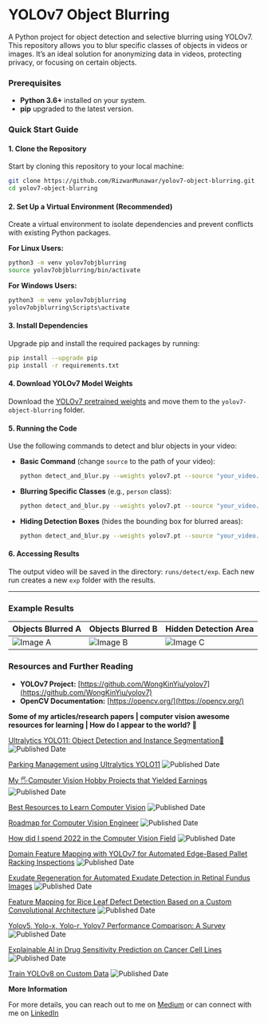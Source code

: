 # YOLOv7 Object Blurring

A Python project for object detection and selective blurring using YOLOv7. This repository allows you to blur specific classes of objects in videos or images. It’s an ideal solution for anonymizing data in videos, protecting privacy, or focusing on certain objects.

### Prerequisites
- **Python 3.6+** installed on your system.
- **pip** upgraded to the latest version.

### Quick Start Guide

#### 1. Clone the Repository
Start by cloning this repository to your local machine:
```bash
git clone https://github.com/RizwanMunawar/yolov7-object-blurring.git
cd yolov7-object-blurring
```

#### 2. Set Up a Virtual Environment (Recommended)
Create a virtual environment to isolate dependencies and prevent conflicts with existing Python packages.

**For Linux Users:**
```bash
python3 -m venv yolov7objblurring
source yolov7objblurring/bin/activate
```

**For Windows Users:**
```bash
python3 -m venv yolov7objblurring
yolov7objblurring\Scripts\activate
```

#### 3. Install Dependencies
Upgrade pip and install the required packages by running:
```bash
pip install --upgrade pip
pip install -r requirements.txt
```

#### 4. Download YOLOv7 Model Weights
Download the [YOLOv7 pretrained weights](https://github.com/WongKinYiu/yolov7/releases/download/v0.1/yolov7.pt) and move them to the `yolov7-object-blurring` folder.

#### 5. Running the Code
Use the following commands to detect and blur objects in your video:

- **Basic Command** (change `source` to the path of your video):
  ```bash
  python detect_and_blur.py --weights yolov7.pt --source "your_video.mp4" --blurratio 20
  ```
  
- **Blurring Specific Classes** (e.g., `person` class):
  ```bash
  python detect_and_blur.py --weights yolov7.pt --source "your_video.mp4" --classes 0 --blurratio 50
  ```

- **Hiding Detection Boxes** (hides the bounding box for blurred areas):
  ```bash
  python detect_and_blur.py --weights yolov7.pt --source "your_video.mp4" --classes 0 --blurratio 50 --hidedetarea
  ```

#### 6. Accessing Results
The output video will be saved in the directory: `runs/detect/exp`. Each new run creates a new `exp` folder with the results.

---

### Example Results
| Objects Blurred A | Objects Blurred B | Hidden Detection Area |
| --- | --- | --- |
| ![Image A](https://user-images.githubusercontent.com/62513924/186101334-1de03f51-9f64-41fd-b488-b77eb949865d.png) | ![Image B](https://user-images.githubusercontent.com/62513924/186101348-3b06d516-5507-4548-8efa-9b55564a75fe.png) | ![Image C](https://user-images.githubusercontent.com/62513924/186102964-59f89ae2-80ac-43c9-ab64-54c607a1cbe9.png) |

### Resources and Further Reading

- **YOLOv7 Project:** [https://github.com/WongKinYiu/yolov7](https://github.com/WongKinYiu/yolov7)
- **OpenCV Documentation:** [https://opencv.org/](https://opencv.org/)

**Some of my articles/research papers | computer vision awesome resources for learning | How do I appear to the world? 🚀**

[Ultralytics YOLO11: Object Detection and Instance Segmentation🤯](https://muhammadrizwanmunawar.medium.com/ultralytics-yolo11-object-detection-and-instance-segmentation-88ef0239a811) ![Published Date](https://img.shields.io/badge/published_Date-2024--10--27-brightgreen)

[Parking Management using Ultralytics YOLO11](https://muhammadrizwanmunawar.medium.com/parking-management-using-ultralytics-yolo11-fba4c6bc62bc) ![Published Date](https://img.shields.io/badge/published_Date-2024--11--10-brightgreen)

[My 🖐️Computer Vision Hobby Projects that Yielded Earnings](https://muhammadrizwanmunawar.medium.com/my-️computer-vision-hobby-projects-that-yielded-earnings-7923c9b9eead) ![Published Date](https://img.shields.io/badge/published_Date-2023--09--10-brightgreen)

[Best Resources to Learn Computer Vision](https://muhammadrizwanmunawar.medium.com/best-resources-to-learn-computer-vision-311352ed0833) ![Published Date](https://img.shields.io/badge/published_Date-2023--06--30-brightgreen)

[Roadmap for Computer Vision Engineer](https://medium.com/augmented-startups/roadmap-for-computer-vision-engineer-45167b94518c)  ![Published Date](https://img.shields.io/badge/published_Date-2022--08--07-brightgreen)

[How did I spend 2022 in the Computer Vision Field](https://www.linkedin.com/pulse/how-did-i-spend-2022-computer-vision-field-muhammad-rizwan-munawar) ![Published Date](https://img.shields.io/badge/published_Date-2022--12--20-brightgreen)

[Domain Feature Mapping with YOLOv7 for Automated Edge-Based Pallet Racking Inspections](https://www.mdpi.com/1424-8220/22/18/6927) ![Published Date](https://img.shields.io/badge/published_Date-2022--09--13-brightgreen)

[Exudate Regeneration for Automated Exudate Detection in Retinal Fundus Images](https://ieeexplore.ieee.org/document/9885192) ![Published Date](https://img.shields.io/badge/published_Date-2022--09--12-brightgreen)

[Feature Mapping for Rice Leaf Defect Detection Based on a Custom Convolutional Architecture](https://www.mdpi.com/2304-8158/11/23/3914) ![Published Date](https://img.shields.io/badge/published_Date-2022--12--04-brightgreen)

[Yolov5, Yolo-x, Yolo-r, Yolov7 Performance Comparison: A Survey](https://aircconline.com/csit/papers/vol12/csit121602.pdf)  ![Published Date](https://img.shields.io/badge/published_Date-2022--09--24-brightgreen)

[Explainable AI in Drug Sensitivity Prediction on Cancer Cell Lines](https://ieeexplore.ieee.org/document/9922931)  ![Published Date](https://img.shields.io/badge/published_Date-2022--09--23-brightgreen)

[Train YOLOv8 on Custom Data](https://medium.com/augmented-startups/train-yolov8-on-custom-data-6d28cd348262)  ![Published Date](https://img.shields.io/badge/published_Date-2022--09--23-brightgreen)


**More Information**

For more details, you can reach out to me on [Medium](https://muhammadrizwanmunawar.medium.com/) or can connect with me on [LinkedIn](https://www.linkedin.com/in/muhammadrizwanmunawar/)
